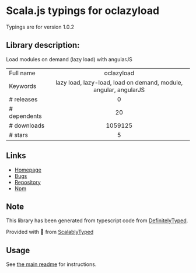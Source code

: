 
# Scala.js typings for oclazyload

Typings are for version 1.0.2

## Library description:
Load modules on demand (lazy load) with angularJS

|                    |                 |
| ------------------ | :-------------: |
| Full name          | oclazyload |
| Keywords           | lazy load, lazy-load, load on demand, module, angular, angularJS |
| # releases         | 0 |
| # dependents       | 20 |
| # downloads        | 1059125 |
| # stars            | 5 |

## Links
- [Homepage](https://github.com/ocombe/ocLazyLoad)
- [Bugs](https://github.com/ocombe/ocLazyLoad/issues)
- [Repository](https://github.com/ocombe/ocLazyLoad)
- [Npm](https://www.npmjs.com/package/oclazyload)
    


## Note
This library has been generated from typescript code from [DefinitelyTyped](https://definitelytyped.org).

Provided with :purple_heart: from [ScalablyTyped](https://github.com/oyvindberg/ScalablyTyped)

## Usage
See [the main readme](../../readme.md) for instructions.


